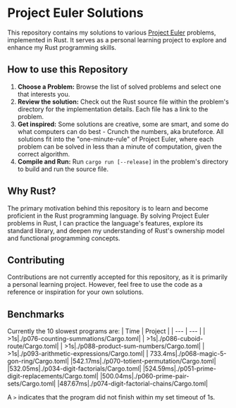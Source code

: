 # Project Euler Solutions
This repository contains my solutions to various [Project Euler](projecteuler.net) problems, implemented in Rust. It serves as a personal learning project to explore and enhance my Rust programming skills.
## How to use this Repository
1. **Choose a Problem:** Browse the list of solved problems and select one that interests you.
2. **Review the solution:** Check out the Rust source file within the problem's directory for the implementation details. Each file has a link to the problem.
3. **Get inspired:** Some solutions are creative, some are smart, and some do what computers can do best - Crunch the numbers, aka bruteforce. All solutions fit into the "one-minute-rule" of Project Euler, where each problem can be solved in less than a minute of computation, given the correct algorithm.
4. **Compile and Run:** Run `cargo run [--release]` in the problem's directory to build and run the source file.
## Why Rust?
The primary motivation behind this repository is to learn and become proficient in the Rust programming language. By solving Project Euler problems in Rust, I can practice the language's features, explore its standard library, and deepen my understanding of Rust's ownership model and functional programming concepts.
## Contributing
Contributions are not currently accepted for this repository, as it is primarily a personal learning project. However, feel free to use the code as a reference or inspiration for your own solutions.
## Benchmarks
Currently the 10 slowest programs are:
| Time | Project |
| --- | --- |
|     >1s|./p076-counting-summations/Cargo.toml|
|     >1s|./p086-cuboid-route/Cargo.toml|
|     >1s|./p088-product-sum-numbers/Cargo.toml|
|     >1s|./p093-arithmetic-expressions/Cargo.toml|
| 733.4ms|./p068-magic-5-gon-ring/Cargo.toml|
|542.17ms|./p070-totient-permutation/Cargo.toml|
|532.05ms|./p034-digit-factorials/Cargo.toml|
|524.59ms|./p051-prime-digit-replacements/Cargo.toml|
|500.04ms|./p060-prime-pair-sets/Cargo.toml|
|487.67ms|./p074-digit-factorial-chains/Cargo.toml|

A `>` indicates that the program did not finish within my set timeout of 1s.
